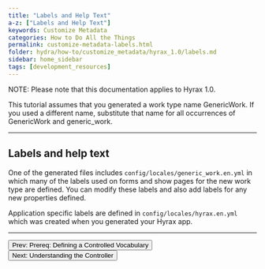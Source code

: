 ```yaml
---
title: "Labels and Help Text"
a-z: ["Labels and Help Text"]
keywords: Customize Metadata
categories: How to Do All the Things
permalink: customize-metadata-labels.html
folder: hydra/how-to/customize_metadata/hyrax_1.0/labels.md
sidebar: home_sidebar
tags: [development_resources]
---
```


NOTE: Please note that this documentation applies to Hyrax 1.0.

This tutorial assumes that you generated a work type name GenericWork.  If you used a different name, substitute that name for all occurrences of GenericWork and generic_work.

---
## Labels and help text

One of the generated files includes `config/locales/generic_work.en.yml` in which many of the labels used on forms and show pages for the new work type are defined.  You can modify these labels and also add labels for any new properties defined.

Application specific labels are defined in `config/locales/hyrax.en.yml` which was created when you generated your Hyrax app.

---

<p><a href="customize-metadata-controlled-vocabulary.html"><button type="button" class="btn btn-primary">Prev: Prereq: Defining a Controlled Vocabulary</button></a>  <a href="customize-metadata-controller.html"><button type="button" class="btn btn-primary">Next: Understanding the Controller</button></a></p>
